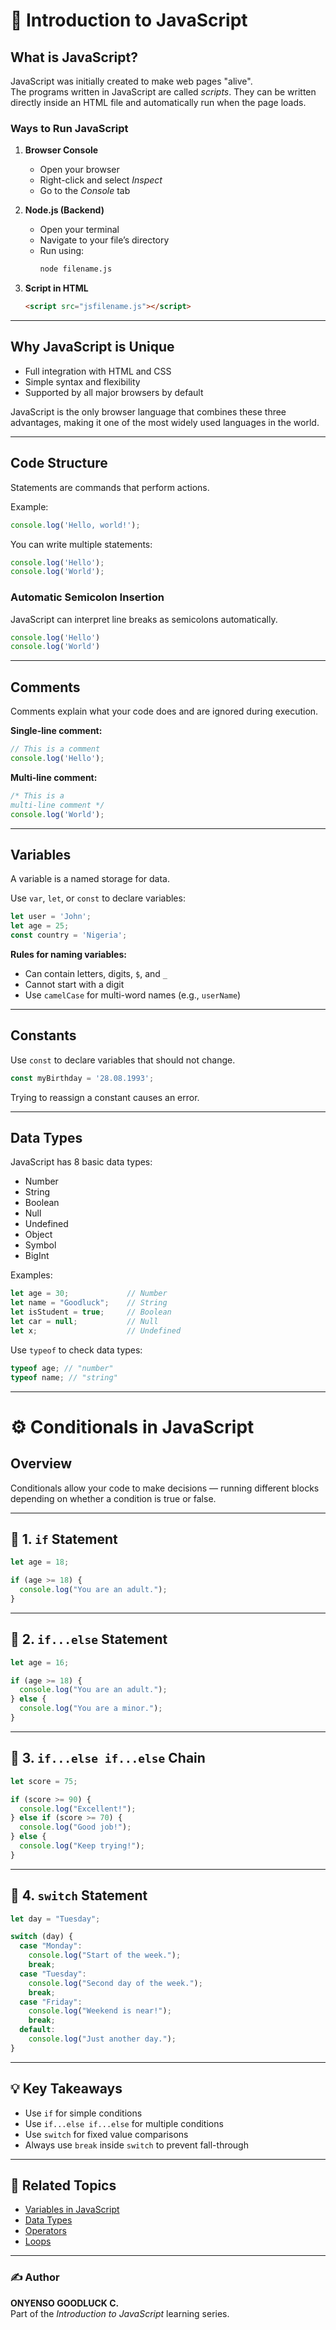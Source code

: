 
# 🧠 Introduction to JavaScript

## What is JavaScript?
JavaScript was initially created to make web pages "alive".  
The programs written in JavaScript are called *scripts*. They can be written directly inside an HTML file and automatically run when the page loads.

### Ways to Run JavaScript
1. **Browser Console**  
   - Open your browser  
   - Right-click and select *Inspect* 
   - Go to the *Console* tab

2. **Node.js (Backend)**  
   - Open your terminal  
   - Navigate to your file’s directory  
   - Run using:  
     ```bash
     node filename.js
     ```

3. **Script in HTML**
   ```html
   <script src="jsfilename.js"></script>
   ```

---

## Why JavaScript is Unique
- Full integration with HTML and CSS  
- Simple syntax and flexibility  
- Supported by all major browsers by default  

JavaScript is the only browser language that combines these three advantages, making it one of the most widely used languages in the world.

---

## Code Structure
Statements are commands that perform actions.

Example:
```javascript
console.log('Hello, world!');
```

You can write multiple statements:
```javascript
console.log('Hello');
console.log('World');
```

### Automatic Semicolon Insertion
JavaScript can interpret line breaks as semicolons automatically.

```javascript
console.log('Hello')
console.log('World')
```

---

## Comments
Comments explain what your code does and are ignored during execution.

**Single-line comment:**
```javascript
// This is a comment
console.log('Hello');
```

**Multi-line comment:**
```javascript
/* This is a 
multi-line comment */
console.log('World');
```

---

## Variables
A variable is a named storage for data.

Use `var`, `let`, or `const` to declare variables:

```javascript
let user = 'John';
let age = 25;
const country = 'Nigeria';
```

**Rules for naming variables:**
- Can contain letters, digits, `$`, and `_`
- Cannot start with a digit
- Use `camelCase` for multi-word names (e.g., `userName`)

---

## Constants
Use `const` to declare variables that should not change.

```javascript
const myBirthday = '28.08.1993';
```

Trying to reassign a constant causes an error.

---

## Data Types
JavaScript has 8 basic data types:

- Number  
- String  
- Boolean  
- Null  
- Undefined  
- Object  
- Symbol  
- BigInt

Examples:
```javascript
let age = 30;             // Number
let name = "Goodluck";    // String
let isStudent = true;     // Boolean
let car = null;           // Null
let x;                    // Undefined
```

Use `typeof` to check data types:
```javascript
typeof age; // "number"
typeof name; // "string"
```

---

# ⚙️ Conditionals in JavaScript

## Overview
Conditionals allow your code to make decisions — running different blocks depending on whether a condition is true or false.

---

## 🔹 1. `if` Statement
```javascript
let age = 18;

if (age >= 18) {
  console.log("You are an adult.");
}
```

---

## 🔹 2. `if...else` Statement
```javascript
let age = 16;

if (age >= 18) {
  console.log("You are an adult.");
} else {
  console.log("You are a minor.");
}
```

---

## 🔹 3. `if...else if...else` Chain
```javascript
let score = 75;

if (score >= 90) {
  console.log("Excellent!");
} else if (score >= 70) {
  console.log("Good job!");
} else {
  console.log("Keep trying!");
}
```

---

## 🔹 4. `switch` Statement
```javascript
let day = "Tuesday";

switch (day) {
  case "Monday":
    console.log("Start of the week.");
    break;
  case "Tuesday":
    console.log("Second day of the week.");
    break;
  case "Friday":
    console.log("Weekend is near!");
    break;
  default:
    console.log("Just another day.");
}
```

---

## 💡 Key Takeaways
- Use `if` for simple conditions  
- Use `if...else if...else` for multiple conditions  
- Use `switch` for fixed value comparisons  
- Always use `break` inside `switch` to prevent fall-through

---

## 📘 Related Topics
- [Variables in JavaScript](#variables)
- [Data Types](#data-types)
- [Operators](#)
- [Loops](#)

---

### ✍️ Author
**ONYENSO GOODLUCK C.**  
Part of the *Introduction to JavaScript* learning series.
